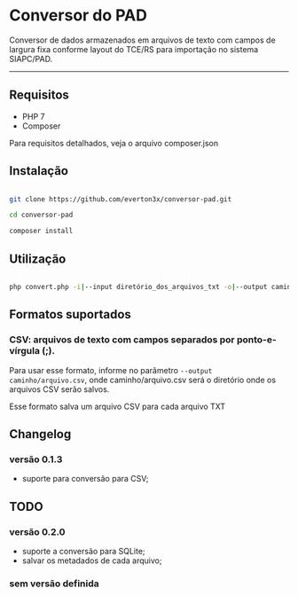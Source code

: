 # Conversor do PAD

Conversor de dados armazenados em arquivos de texto com campos de largura fixa conforme layout do TCE/RS para importação no sistema SIAPC/PAD.

---

## Requisitos

- PHP 7
- Composer

Para requisitos detalhados, veja o arquivo composer.json

## Instalação

```sh

git clone https://github.com/everton3x/conversor-pad.git

cd conversor-pad

composer install

```

## Utilização

```sh

php convert.php -i|--input diretório_dos_arquivos_txt -o|--output caminho_para_o arquivo_convertido

```

## Formatos suportados

### CSV: arquivos de texto com campos separados por ponto-e-vírgula (;).

Para usar esse formato, informe no parâmetro `--output caminho/arquivo.csv`, onde caminho/arquivo.csv será o diretório onde os arquivos CSV serão salvos.

Esse formato salva um arquivo CSV para cada arquivo TXT

## Changelog

### versão 0.1.3

- suporte para conversão para CSV;

## TODO

### versão 0.2.0

- suporte a conversão para SQLite;
- salvar os metadados de cada arquivo;

### sem versão definida
